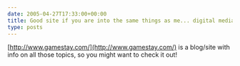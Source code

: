 ```yaml
---
date: 2005-04-27T17:33:00+00:00
title: Good site if you are into the same things as me... digital media, games, gadgetry...
type: posts
---
```

[http://www.gamestay.com/](http://www.gamestay.com/) is a blog/site with info on all those topics, so you might want to check it out!
